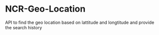 # NCR-Geo-Location
API to find the geo location based on lattitude and longtitude and provide the search history
